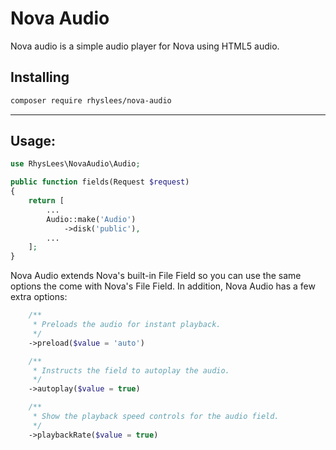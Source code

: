 # Nova Audio
Nova audio is a simple audio player for Nova using HTML5 audio.

## Installing

```bash
composer require rhyslees/nova-audio
```

---

## Usage:

```php
use RhysLees\NovaAudio\Audio;

public function fields(Request $request)
{
    return [
        ...
        Audio::make('Audio')
            ->disk('public'),
        ...
    ];
}
```

Nova Audio extends Nova's built-in File Field so you can use the same options the come with Nova's File Field. In addition, Nova Audio has a few extra options:

```php
    /**
     * Preloads the audio for instant playback.
     */
    ->preload($value = 'auto')

    /**
     * Instructs the field to autoplay the audio.
     */
    ->autoplay($value = true)

    /**
     * Show the playback speed controls for the audio field.
     */
    ->playbackRate($value = true)
```

